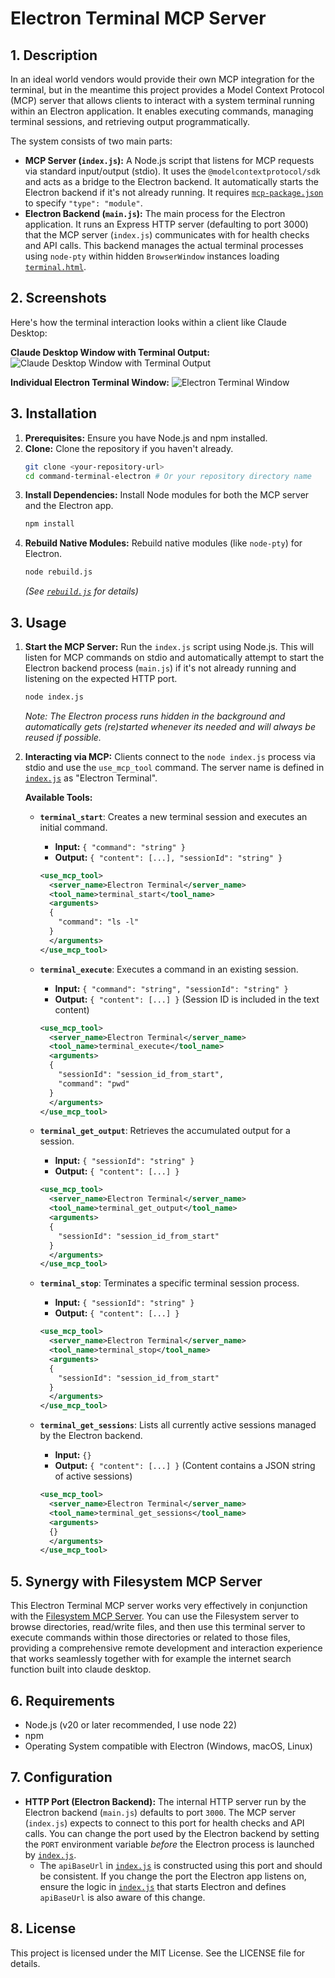 # Electron Terminal MCP Server

## 1. Description

In an ideal world vendors would provide their own MCP integration for the terminal, but in the meantime this project provides a Model Context Protocol (MCP) server that allows clients to interact with a system terminal running within an Electron application. It enables executing commands, managing terminal sessions, and retrieving output programmatically.

The system consists of two main parts:

*   **MCP Server (`index.js`):** A Node.js script that listens for MCP requests via standard input/output (stdio). It uses the `@modelcontextprotocol/sdk` and acts as a bridge to the Electron backend. It automatically starts the Electron backend if it's not already running. It requires [`mcp-package.json`](mcp-package.json:1) to specify `"type": "module"`.
*   **Electron Backend (`main.js`):** The main process for the Electron application. It runs an Express HTTP server (defaulting to port 3000) that the MCP server (`index.js`) communicates with for health checks and API calls. This backend manages the actual terminal processes using `node-pty` within hidden `BrowserWindow` instances loading [`terminal.html`](terminal.html:0).

## 2. Screenshots

Here's how the terminal interaction looks within a client like Claude Desktop:

**Claude Desktop Window with Terminal Output:**
![Claude Desktop Window with Terminal Output](claude-desktop-window.png)

**Individual Electron Terminal Window:**
![Electron Terminal Window](terminal-window.png)

## 3. Installation

1.  **Prerequisites:** Ensure you have Node.js and npm installed.
2.  **Clone:** Clone the repository if you haven't already.
    ```bash
    git clone <your-repository-url>
    cd command-terminal-electron # Or your repository directory name
    ```
3.  **Install Dependencies:** Install Node modules for both the MCP server and the Electron app.
    ```bash
    npm install
    ```
4.  **Rebuild Native Modules:** Rebuild native modules (like `node-pty`) for Electron.
    ```bash
    node rebuild.js
    ```
    *(See [`rebuild.js`](rebuild.js:1) for details)*

## 3. Usage

1.  **Start the MCP Server:**
    Run the `index.js` script using Node.js. This will listen for MCP commands on stdio and automatically attempt to start the Electron backend process (`main.js`) if it's not already running and listening on the expected HTTP port.
    ```bash
    node index.js
    ```
    *Note: The Electron process runs hidden in the background and automatically gets (re)started whenever its needed and will always be reused if possible.*

2.  **Interacting via MCP:**
    Clients connect to the `node index.js` process via stdio and use the `use_mcp_tool` command. The server name is defined in [`index.js`](index.js:182) as "Electron Terminal".

    **Available Tools:**

    *   **`terminal_start`**: Creates a new terminal session and executes an initial command.
        *   **Input:** `{ "command": "string" }`
        *   **Output:** `{ "content": [...], "sessionId": "string" }`
        ```xml
        <use_mcp_tool>
          <server_name>Electron Terminal</server_name>
          <tool_name>terminal_start</tool_name>
          <arguments>
          {
            "command": "ls -l"
          }
          </arguments>
        </use_mcp_tool>
        ```

    *   **`terminal_execute`**: Executes a command in an existing session.
        *   **Input:** `{ "command": "string", "sessionId": "string" }`
        *   **Output:** `{ "content": [...] }` (Session ID is included in the text content)
        ```xml
        <use_mcp_tool>
          <server_name>Electron Terminal</server_name>
          <tool_name>terminal_execute</tool_name>
          <arguments>
          {
            "sessionId": "session_id_from_start",
            "command": "pwd"
          }
          </arguments>
        </use_mcp_tool>
        ```

    *   **`terminal_get_output`**: Retrieves the accumulated output for a session.
        *   **Input:** `{ "sessionId": "string" }`
        *   **Output:** `{ "content": [...] }`
        ```xml
        <use_mcp_tool>
          <server_name>Electron Terminal</server_name>
          <tool_name>terminal_get_output</tool_name>
          <arguments>
          {
            "sessionId": "session_id_from_start"
          }
          </arguments>
        </use_mcp_tool>
        ```

    *   **`terminal_stop`**: Terminates a specific terminal session process.
        *   **Input:** `{ "sessionId": "string" }`
        *   **Output:** `{ "content": [...] }`
        ```xml
        <use_mcp_tool>
          <server_name>Electron Terminal</server_name>
          <tool_name>terminal_stop</tool_name>
          <arguments>
          {
            "sessionId": "session_id_from_start"
          }
          </arguments>
        </use_mcp_tool>
        ```

    *   **`terminal_get_sessions`**: Lists all currently active sessions managed by the Electron backend.
        *   **Input:** `{}`
        *   **Output:** `{ "content": [...] }` (Content contains a JSON string of active sessions)
        ```xml
        <use_mcp_tool>
          <server_name>Electron Terminal</server_name>
          <tool_name>terminal_get_sessions</tool_name>
          <arguments>
          {}
          </arguments>
        </use_mcp_tool>
        ```

## 5. Synergy with Filesystem MCP Server

This Electron Terminal MCP server works very effectively in conjunction with the [Filesystem MCP Server](https://github.com/modelcontextprotocol/servers/tree/main/src/filesystem). You can use the Filesystem server to browse directories, read/write files, and then use this terminal server to execute commands within those directories or related to those files, providing a comprehensive remote development and interaction experience that works seamlessly together with for example the internet search function built into claude desktop.

## 6. Requirements

*   Node.js (v20 or later recommended, I use node 22)
*   npm
*   Operating System compatible with Electron (Windows, macOS, Linux)

## 7. Configuration

*   **HTTP Port (Electron Backend):** The internal HTTP server run by the Electron backend (`main.js`) defaults to port `3000`. The MCP server (`index.js`) expects to connect to this port for health checks and API calls. You can change the port used by the Electron backend by setting the `PORT` environment variable *before* the Electron process is launched by [`index.js`](index.js:109).
    *   The `apiBaseUrl` in [`index.js`](index.js:21) is constructed using this port and should be consistent. If you change the port the Electron app listens on, ensure the logic in [`index.js`](index.js) that starts Electron and defines `apiBaseUrl` is also aware of this change.

## 8. License

This project is licensed under the MIT License. See the LICENSE file for details.